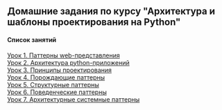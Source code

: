 ## Домашние задания по курсу "Архитектура и шаблоны проектирования на Python"

#### Список занятий

[Урок 1. Паттерны web-представления](https://github.com/Dr0nx/adpp/tree/lesson_1/lesson_1/) <br>
[Урок 2. Архитектура python-приложений](https://github.com/Dr0nx/adpp/tree/lesson_2/lesson_2/) <br>
[Урок 3. Принципы проектирования](https://github.com/Dr0nx/adpp/tree/lesson_3/lesson_3/) <br>
[Урок 4. Порождающие паттерны](https://github.com/Dr0nx/adpp/tree/lesson_4/lesson_4/) <br>
[Урок 5. Структурные паттерны](https://github.com/Dr0nx/adpp/tree/lesson_5/lesson_5/) <br>
[Урок 6. Поведенческие паттерны](https://github.com/Dr0nx/adpp/tree/lesson_6/lesson_6/) <br>
[Урок 7. Архитектурные системные паттерны](https://github.com/Dr0nx/adpp/tree/lesson_7/lesson_7/) <br>
